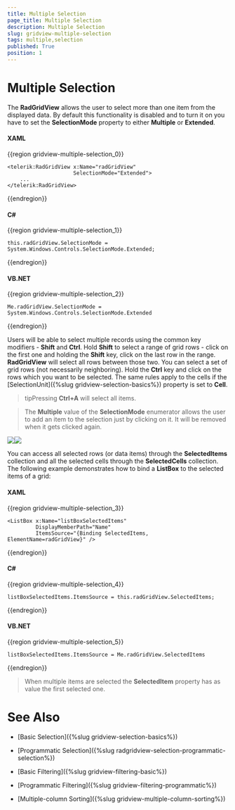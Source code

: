 ```yaml
---
title: Multiple Selection
page_title: Multiple Selection
description: Multiple Selection
slug: gridview-multiple-selection
tags: multiple,selection
published: True
position: 1
---
```


# Multiple Selection

The __RadGridView__ allows the user to select more than one item from the displayed data. By default this functionality is disabled and to turn it on you have to set the __SelectionMode__ property to either __Multiple__ or __Extended__.

#### __XAML__

{{region gridview-multiple-selection_0}}

	<telerik:RadGridView x:Name="radGridView"
	                     SelectionMode="Extended">
	    ...
	</telerik:RadGridView>
{{endregion}}

#### __C#__

{{region gridview-multiple-selection_1}}

	this.radGridView.SelectionMode = System.Windows.Controls.SelectionMode.Extended;
{{endregion}}

#### __VB.NET__

{{region gridview-multiple-selection_2}}

	Me.radGridView.SelectionMode = System.Windows.Controls.SelectionMode.Extended
{{endregion}}

Users will be able to select multiple records using the common key modifiers - __Shift__ and __Ctrl__. Hold __Shift__ to select a range of grid rows - click on the first one and holding the __Shift__ key, click on the last row in the range. __RadGridView__ will select all rows between those two. You can select a set of grid rows (not necessarily neighboring). Hold the __Ctrl__ key and click on the rows which you want to be selected. The same rules apply to the cells if the [SelectionUnit]({%slug gridview-selection-basics%}) property is set to __Cell__.

>tipPressing __Ctrl+A__ will select all items.

>The __Multiple__ value of the __SelectionMode__ enumerator allows the user to add an item to the selection just by clicking on it. It will be removed when it gets clicked again.

![](images/RadGridView_MultipleSelection_1.png)![](images/gridview_cell_selection.png)

You can access all selected rows (or data items) through the __SelectedItems__ collection and all the selected cells through the __SelectedCells__ collection. The following example demonstrates how to bind a __ListBox__ to the selected items of a grid:

#### __XAML__

{{region gridview-multiple-selection_3}}

	<ListBox x:Name="listBoxSelectedItems"
	         DisplayMemberPath="Name"
	         ItemsSource="{Binding SelectedItems, ElementName=radGridView}" />
{{endregion}}



#### __C#__

{{region gridview-multiple-selection_4}}

	listBoxSelectedItems.ItemsSource = this.radGridView.SelectedItems;
{{endregion}}

#### __VB.NET__

{{region gridview-multiple-selection_5}}

	listBoxSelectedItems.ItemsSource = Me.radGridView.SelectedItems
{{endregion}}

>When multiple items are selected the __SelectedItem__ property has as value the first selected one.

# See Also

 * [Basic Selection]({%slug gridview-selection-basics%})

 * [Programmatic Selection]({%slug radgridview-selection-programmatic-selection%})

 * [Basic Filtering]({%slug gridview-filtering-basic%})

 * [Programmatic Filtering]({%slug gridview-filtering-programmatic%})

 * [Multiple-column Sorting]({%slug gridview-multiple-column-sorting%})
